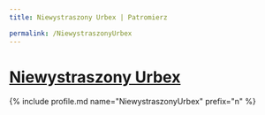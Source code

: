 ```yaml
---
title: Niewystraszony Urbex | Patromierz

permalink: /NiewystraszonyUrbex
---
```


# [Niewystraszony Urbex](https://patronite.pl/NiewystraszonyUrbex)

{% include profile.md name="NiewystraszonyUrbex" prefix="n" %}
